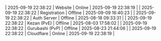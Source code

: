 | 2025-09-19 22:38:22 | Website | Online | 2025-09-19 22:38:19 |
| 2025-09-19 22:38:22 | Registration | Offline | 2025-09-09 16:40:23 |
| 2025-09-19 22:38:22 | Auth Server | Offline | 2025-08-18 09:33:31 |
| 2025-09-19 22:38:22 | Kezan (PvE) | Offline | 2025-08-03 17:58:02 |
| 2025-09-19 22:38:22 | Gurubashi (PvP) | Offline | 2025-08-23 21:44:06 |
| 2025-09-19 22:38:22 | Cloudflare | Online | 2025-09-19 22:38:19 |
